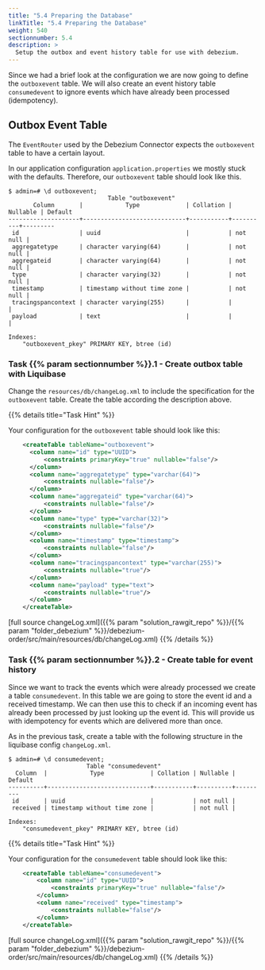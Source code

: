 ```yaml
---
title: "5.4 Preparing the Database"
linkTitle: "5.4 Preparing the Database"
weight: 540
sectionnumber: 5.4
description: >
  Setup the outbox and event history table for use with debezium.
---
```


Since we had a brief look at the configuration we are now going to define the `outboxevent` table. We will also create an event history table `consumedevent` to ignore events which have already been processed (idempotency).


## Outbox Event Table

The `EventRouter` used by the Debezium Connector expects the `outboxevent` table to have a certain layout.

In our application configuration `application.properties` we mostly stuck with the defaults. Therefore, our `outboxevent` table should look like this.

```text
$ admin=# \d outboxevent;
                            Table "outboxevent"
       Column       |            Type             | Collation | Nullable | Default
--------------------+-----------------------------+-----------+----------+---------
 id                 | uuid                        |           | not null |
 aggregatetype      | character varying(64)       |           | not null |
 aggregateid        | character varying(64)       |           | not null |
 type               | character varying(32)       |           | not null |
 timestamp          | timestamp without time zone |           | not null |
 tracingspancontext | character varying(255)      |           |          |
 payload            | text                        |           |          |

Indexes:
    "outboxevent_pkey" PRIMARY KEY, btree (id)
```


### Task {{% param sectionnumber %}}.1 - Create outbox table with Liquibase

Change the `resources/db/changeLog.xml` to include the specification for the `outboxevent` table. Create the table according the description above.

{{% details title="Task Hint" %}}

Your configuration for the `outboxevent` table should look like this:

```xml
    <createTable tableName="outboxevent">
      <column name="id" type="UUID">
          <constraints primaryKey="true" nullable="false"/>
      </column>
      <column name="aggregatetype" type="varchar(64)">
          <constraints nullable="false"/>
      </column>
      <column name="aggregateid" type="varchar(64)">
          <constraints nullable="false"/>
      </column>
      <column name="type" type="varchar(32)">
          <constraints nullable="false"/>
      </column>
      <column name="timestamp" type="timestamp">
          <constraints nullable="false"/>
      </column>
      <column name="tracingspancontext" type="varchar(255)">
          <constraints nullable="true"/>
      </column>
      <column name="payload" type="text">
          <constraints nullable="true"/>
      </column>
    </createTable>
```

[full source changeLog.xml]({{% param "solution_rawgit_repo" %}}/{{% param "folder_debezium" %}}/debezium-order/src/main/resources/db/changeLog.xml)
{{% /details %}}


### Task {{% param sectionnumber %}}.2 - Create table for event history

Since we want to track the events which were already processed we create a table `consumedevent`. In this table we are going to store the event id and a received timestamp. We can then use this to check if an incoming event has already been processed by just looking up the event id. This will provide us with idempotency for events which are delivered more than once.

As in the previous task, create a table with the following structure in the liquibase config `changeLog.xml`.

```text
$ admin=# \d consumedevent;
                      Table "consumedevent"
  Column  |            Type             | Collation | Nullable | Default
----------+-----------------------------+-----------+----------+---------
 id       | uuid                        |           | not null |
 received | timestamp without time zone |           | not null |

Indexes:
    "consumedevent_pkey" PRIMARY KEY, btree (id)
```

{{% details title="Task Hint" %}}

Your configuration for the `consumedevent` table should look like this:

```xml
    <createTable tableName="consumedevent">
        <column name="id" type="UUID">
            <constraints primaryKey="true" nullable="false"/>
        </column>
        <column name="received" type="timestamp">
            <constraints nullable="false"/>
        </column>
    </createTable>
```

[full source changeLog.xml]({{% param "solution_rawgit_repo" %}}/{{% param "folder_debezium" %}}/debezium-order/src/main/resources/db/changeLog.xml)
{{% /details %}}
